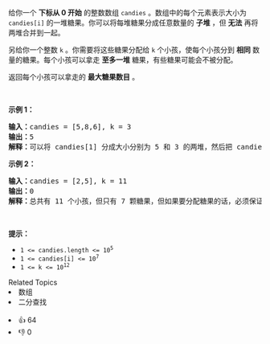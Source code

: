 <p>给你一个 <strong>下标从 0 开始</strong> 的整数数组 <code>candies</code> 。数组中的每个元素表示大小为 <code>candies[i]</code> 的一堆糖果。你可以将每堆糖果分成任意数量的 <strong>子堆</strong> ，但 <strong>无法</strong> 再将两堆合并到一起。</p>

<p>另给你一个整数 <code>k</code> 。你需要将这些糖果分配给 <code>k</code> 个小孩，使每个小孩分到 <strong>相同</strong> 数量的糖果。每个小孩可以拿走 <strong>至多一堆</strong> 糖果，有些糖果可能会不被分配。</p>

<p>返回每个小孩可以拿走的 <strong>最大糖果数目</strong><em> </em>。</p>

<p>&nbsp;</p>

<p><strong>示例 1：</strong></p>

<pre>
<strong>输入：</strong>candies = [5,8,6], k = 3
<strong>输出：</strong>5
<strong>解释：</strong>可以将 candies[1] 分成大小分别为 5 和 3 的两堆，然后把 candies[2] 分成大小分别为 5 和 1 的两堆。现在就有五堆大小分别为 5、5、3、5 和 1 的糖果。可以把 3 堆大小为 5 的糖果分给 3 个小孩。可以证明无法让每个小孩得到超过 5 颗糖果。
</pre>

<p><strong>示例 2：</strong></p>

<pre>
<strong>输入：</strong>candies = [2,5], k = 11
<strong>输出：</strong>0
<strong>解释：</strong>总共有 11 个小孩，但只有 7 颗糖果，但如果要分配糖果的话，必须保证每个小孩至少能得到 1 颗糖果。因此，最后每个小孩都没有得到糖果，答案是 0 。
</pre>

<p>&nbsp;</p>

<p><strong>提示：</strong></p>

<ul> 
 <li><code>1 &lt;= candies.length &lt;= 10<sup>5</sup></code></li> 
 <li><code>1 &lt;= candies[i] &lt;= 10<sup>7</sup></code></li> 
 <li><code>1 &lt;= k &lt;= 10<sup>12</sup></code></li> 
</ul>

<div><div>Related Topics</div><div><li>数组</li><li>二分查找</li></div></div><br><div><li>👍 64</li><li>👎 0</li></div>